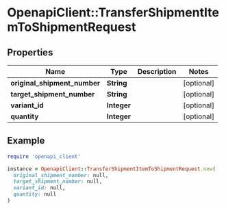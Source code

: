 # OpenapiClient::TransferShipmentItemToShipmentRequest

## Properties

| Name | Type | Description | Notes |
| ---- | ---- | ----------- | ----- |
| **original_shipment_number** | **String** |  | [optional] |
| **target_shipment_number** | **String** |  | [optional] |
| **variant_id** | **Integer** |  | [optional] |
| **quantity** | **Integer** |  | [optional] |

## Example

```ruby
require 'openapi_client'

instance = OpenapiClient::TransferShipmentItemToShipmentRequest.new(
  original_shipment_number: null,
  target_shipment_number: null,
  variant_id: null,
  quantity: null
)
```

